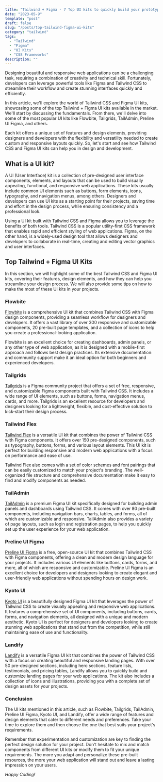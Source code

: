 ```yaml
---
title: "Tailwind + Figma - 7 Top UI kits to quickly build your prototype"
date: "2023-05-9"
template: "post"
draft: false
slug: "/posts/top-tailwind-figma-ui-kits"
category: "tailwind"
tags:
  - "Tailwind"
  - "Figma"
  - "UI Kits"
  - "CSS Frameworks"
description: ""
---
```


Designing beautiful and responsive web applications can be a challenging task, requiring a combination of creativity and technical skill. Fortunately, developers can leverage powerful tools like Figma and Tailwind CSS to streamline their workflow and create stunning interfaces quickly and efficiently.

In this article, we'll explore the world of Tailwind CSS and Figma UI kits, showcasing some of the top Tailwind + Figma UI kits available in the market. We'll start by discussing the fundamentals. From there, we'll delve into some of the most popular UI kits like Flowbite, Tailgrids, TailAdmin, Preline UI Figma, and others.

Each kit offers a unique set of features and design elements, providing designers and developers with the flexibility and versatility needed to create custom and responsive layouts quickly. So, let's start and see how Tailwind CSS and Figma UI kits can help you in design and development.

## What is a UI kit?

A UI (User Interface) kit is a collection of pre-designed user interface components, elements, and layouts that can be used to build visually appealing, functional, and responsive web applications. These kits usually include common UI elements such as buttons, form elements, icons, typography, and navigation menus, among others. Designers and developers can use UI kits as a starting point for their projects, saving time and effort in the design process, while ensuring consistency and a professional look.

Using a UI kit built with Tailwind CSS and Figma allows you to leverage the benefits of both tools. Tailwind CSS is a popular utility-first CSS framework that enables rapid and efficient styling of web applications. Figma, on the other hand, is a widely-used design tool that allows designers and developers to collaborate in real-time, creating and editing vector graphics and user interfaces.

## Top Tailwind + Figma UI Kits

In this section, we will highlight some of the best Tailwind CSS and Figma UI kits, covering their features, design elements, and how they can help you streamline your design process. We will also provide some tips on how to make the most of these UI kits in your projects.

### Flowbite

[Flowbite](https://flowbite.com/) is a comprehensive UI kit that combines Tailwind CSS with Figma design components, providing a seamless workflow for designers and developers. It offers a vast library of over 300 responsive and customizable components, 20 pre-built page templates, and a collection of icons to help you create a professional-looking application.

Flowbite is an excellent choice for creating dashboards, admin panels, or any other type of web application, as it is designed with a mobile-first approach and follows best design practices. Its extensive documentation and community support make it an ideal option for both beginners and experienced developers.

### Tailgrids

[Tailgrids](https://www.figma.com/community/file/1173213215908355724) is a Figma community project that offers a set of free, responsive, and customizable Figma components built with Tailwind CSS. It includes a wide range of UI elements, such as buttons, forms, navigation menus, cards, and more. Tailgrids is an excellent resource for developers and designers looking for a lightweight, flexible, and cost-effective solution to kick-start their design process.

### Tailwind Flex

[Tailwind Flex](https://shuffle.dev/marketplace/flex) is a versatile UI kit that combines the power of Tailwind CSS with Figma components. It offers over 150 pre-designed components, such as typography, buttons, forms, and various layout elements. This UI kit is perfect for building responsive and modern web applications with a focus on performance and ease of use.

Tailwind Flex also comes with a set of color schemes and font pairings that can be easily customized to match your project's branding. The well-organized file structure and comprehensive documentation make it easy to find and modify components as needed.

### TailAdmin

[TailAdmin](https://www.figma.com/community/file/1214477970819985778) is a premium Figma UI kit specifically designed for building admin panels and dashboards using Tailwind CSS. It comes with over 80 pre-built components, including navigation bars, charts, tables, and forms, all of which are customizable and responsive. TailAdmin also provides a variety of page layouts, such as login and registration pages, to help you quickly set up the user experience for your web application.

### Preline UI Figma

[Preline UI Figma](https://www.figma.com/community/file/1179068859697769656) is a free, open-source UI kit that combines Tailwind CSS with Figma components, offering a clean and modern design language for your projects. It includes various UI elements like buttons, cards, forms, and more, all of which are responsive and customizable. Preline UI Figma is an excellent choice for developers and designers looking to create elegant and user-friendly web applications without spending hours on design work.

### Kyoto UI

[Kyoto UI](https://www.figma.com/community/file/1231537921888637514) is a beautifully designed Figma UI kit that leverages the power of Tailwind CSS to create visually appealing and responsive web applications. It features a comprehensive set of UI components, including buttons, cards, forms, and navigation elements, all designed with a unique and modern aesthetic. Kyoto UI is perfect for designers and developers looking to create stunning web applications that stand out from the competition, while still maintaining ease of use and functionality.

### Landify

[Landify](https://www.figma.com/community/file/894552273937682724) is a versatile Figma UI kit that combines the power of Tailwind CSS with a focus on creating beautiful and responsive landing pages. With over 50 pre-designed sections, including hero sections, feature lists, testimonials, and pricing tables, Landify allows you to quickly build and customize landing pages for your web applications. The kit also includes a collection of icons and illustrations, providing you with a complete set of design assets for your projects.

### Conclusion

The UI kits mentioned in this article, such as Flowbite, Tailgrids, TailAdmin, Preline UI Figma, Kyoto UI, and Landify, offer a wide range of features and design elements that cater to different needs and preferences. Take your time to explore them and then choose the one that best suits your project's requirements.

Remember that experimentation and customization are key to finding the perfect design solution for your project. Don't hesitate to mix and match components from different UI kits or modify them to fit your unique requirements. The more you adapt and personalize these pre-built resources, the more your web application will stand out and leave a lasting impression on your users.

_Happy Coding!_
